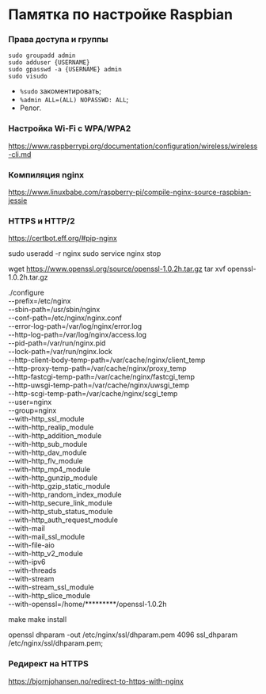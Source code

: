 Памятка по настройке Raspbian
=======================================

### Права доступа и группы
```Shell
sudo groupadd admin
sudo adduser {USERNAME}
sudo gpasswd -a {USERNAME} admin
sudo visudo
```
* `%sudo` закоментировать;
* `%admin ALL=(ALL) NOPASSWD: ALL`;
* Релог.

### Настройка Wi-Fi с WPA/WPA2

https://www.raspberrypi.org/documentation/configuration/wireless/wireless-cli.md

### Компиляция nginx

https://www.linuxbabe.com/raspberry-pi/compile-nginx-source-raspbian-jessie

### HTTPS и HTTP/2

https://certbot.eff.org/#pip-nginx

sudo useradd -r nginx
sudo service nginx stop

wget https://www.openssl.org/source/openssl-1.0.2h.tar.gz
tar xvf openssl-1.0.2h.tar.gz

./configure \
--prefix=/etc/nginx \
--sbin-path=/usr/sbin/nginx \
--conf-path=/etc/nginx/nginx.conf \
--error-log-path=/var/log/nginx/error.log \
--http-log-path=/var/log/nginx/access.log \
--pid-path=/var/run/nginx.pid \
--lock-path=/var/run/nginx.lock \
--http-client-body-temp-path=/var/cache/nginx/client_temp \
--http-proxy-temp-path=/var/cache/nginx/proxy_temp \
--http-fastcgi-temp-path=/var/cache/nginx/fastcgi_temp \
--http-uwsgi-temp-path=/var/cache/nginx/uwsgi_temp \
--http-scgi-temp-path=/var/cache/nginx/scgi_temp \
--user=nginx \
--group=nginx \
--with-http_ssl_module \
--with-http_realip_module \
--with-http_addition_module \
--with-http_sub_module \
--with-http_dav_module \
--with-http_flv_module \
--with-http_mp4_module \
--with-http_gunzip_module \
--with-http_gzip_static_module \
--with-http_random_index_module \
--with-http_secure_link_module \
--with-http_stub_status_module \
--with-http_auth_request_module \
--with-mail \
--with-mail_ssl_module \
--with-file-aio \
--with-http_v2_module \
--with-ipv6 \
--with-threads \
--with-stream \
--with-stream_ssl_module \
--with-http_slice_module \
--with-openssl=/home/*********/openssl-1.0.2h

make
make install

openssl dhparam -out /etc/nginx/ssl/dhparam.pem 4096
ssl_dhparam  /etc/nginx/ssl/dhparam.pem;

### Редирект на HTTPS

https://bjornjohansen.no/redirect-to-https-with-nginx
